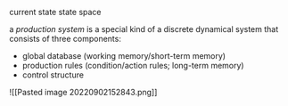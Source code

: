 current state
state space

a *production system* is a special kind of a discrete dynamical system that consists of three components: 
- global database (working memory/short-term memory)
- production rules (condition/action rules; long-term memory)
- control structure

![[Pasted image 20220902152843.png]]